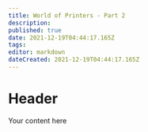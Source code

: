 ```yaml
---
title: World of Printers - Part 2
description: 
published: true
date: 2021-12-19T04:44:17.165Z
tags: 
editor: markdown
dateCreated: 2021-12-19T04:44:17.165Z
---
```


# Header
Your content here
